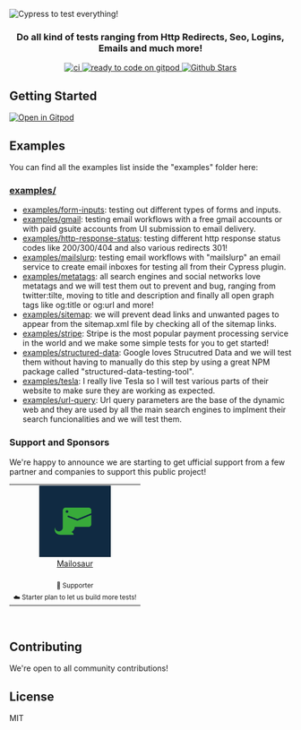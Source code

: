 ![Cypress to test everything!](/assets/cover-repo.jpg)

<p align="center">
<h3 align="center">Do all kind of tests ranging from Http Redirects, Seo, Logins, Emails and much more!</h3>
</p>
   <p align="center" style="align: center;">
      <a href="https://github.com/riccardogiorato/cypress-for-everything/actions/workflows/main.yml">
        <img src="https://github.com/riccardogiorato/cypress-for-everything/actions/workflows/main.yml/badge.svg?branch=main&event=push" alt="ci" />
      </a>
      <a href="https://gitpod.io/#https://github.com/riccardogiorato/cypress-for-everything">
        <img src="https://img.shields.io/badge/Gitpod-ready--to--code-908a85?logo=gitpod" alt="ready to code on gitpod"/>
      </a>
      <a href="https://github.com/riccardogiorato/cypress-for-everything/stargazers">
        <img src="https://img.shields.io/github/stars/riccardogiorato/cypress-for-everything" alt="Github Stars" />
      </a>
   </p>

## Getting Started

[![Open in Gitpod](https://gitpod.io/button/open-in-gitpod.svg)](https://gitpod.io/#https://github.com/riccardogiorato/cypress-for-everything)

## Examples

You can find all the examples list inside the "examples" folder here:

### [examples/](examples/)

- [examples/form-inputs](examples/form-inputs): testing out different types of forms and inputs.
- [examples/gmail](examples/gmail): testing email workflows with a free gmail accounts or with paid gsuite accounts from UI submission to email delivery.
- [examples/http-response-status](examples/http-response-status): testing different http response status codes like 200/300/404 and also various redirects 301!
- [examples/mailslurp](examples/mailslurp): testing email workflows with "mailslurp" an email service to create email inboxes for testing all from their Cypress plugin.
- [examples/metatags](examples/metatags): all search engines and social networks love metatags and we will test them out to prevent and bug, ranging from twitter:tilte, moving to title and description and finally all open graph tags like og:title or og:url and more!
- [examples/sitemap](examples/sitemap): we will prevent dead links and unwanted pages to appear from the sitemap.xml file by checking all of the sitemap links.
- [examples/stripe](examples/stripe): Stripe is the most popular payment processing service in the world and we make some simple tests for you to get started!
- [examples/structured-data](examples/structured-data): Google loves Strucutred Data and we will test them without having to manually do this step by using a great NPM package called "structured-data-testing-tool".
- [examples/tesla](examples/tesla): I really live Tesla so I will test various parts of their website to make sure they are working as expected.
- [examples/url-query](examples/url-query): Url query parameters are the base of the dynamic web and they are used by all the main search engines to implment their search funcionalities and we will test them.

### Support and Sponsors

We're happy to announce we are starting to get ufficial support from a few partner and companies to support this public project!

<!--sponsors start-->
<table>
    <tbody>
        <tr>
            <td align="center" valign="top">
                <a href="https://mailosaur.com/" target="_blank">
                    <img width="128px" src="assets/mailosaur.png" alt="Mailosaur Logo" />
                <br />
                <div>Mailosaur</div>
                </a>
                <br />
                <sub>
                    🥇 Supporter <br />
                    ☁️ Starter plan to let us build more tests!
                </sub>
            </td>
            <!-- <td align="center" valign="top">
                <a href="https://www.mailslurp.com/" target="_blank">
                    <img width="128px" src="assets/mailslurp.png" alt="MailSlurp Logo" />
                <br />
                <div>MailSlurp</div>
                </a>
                <br />
                <sub>
                    🥉 Supporter <br />
                    ☁️ Starter Account to let us build more tests!
                </sub>
            </td> -->
        </tr>
    </tbody>
</table>
<br />

<!--sponsors end-->

## Contributing

We're open to all community contributions!

## License

MIT
